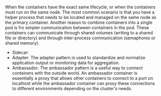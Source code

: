 When the containers have the exact same lifecycle, or when the containers must run on the same node. The most common scenario is that you have a helper process that needs to be located and managed on the same node as the primary container. Another reason to combine containers into a single pod is fro simpler communication between containers in the pod. These containers can communicate through shared volumes (writing to a shared file or directory) and through inter-process communication (semaphores or shared memory).
* Sidecar: 
* Adapter: The adapter pattern is used to standardize and normalize application output or monitoring data for aggregation.
* Ambassador: The ambassador pattern is a useful way to connect containers with the outside world. An ambassador container is essentially a proxy that allows other containers to connect to a port on localhost while the ambassador container can proxy these connections to different environments depending on the cluster's needs.